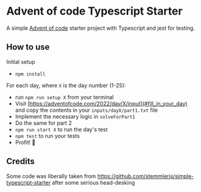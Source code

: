 # Advent of code Typescript Starter

A simple [Advent of code](https://adventofcode.com/) starter project with Typescript and jest for testing.

## How to use

Initial setup

- `npm install`

For each day, where `X` is the day number (1-25):

- run `npm run setup X` from your terminal
- Visit [https://adventofcode.com/2022/day/X/input](#fill_in_your_day) and copy the contents in your `inputs/dayX/part1.txt` file
- Implement the necessary logic in `solveForPart1`
- Do the same for part 2
- `npm run start X` to run the day's test
- `npm test` to run your tests
- Profit! 🎉

## Credits

Some code was liberally taken from https://github.com/stemmlerjs/simple-typescript-starter after some serious head-desking
